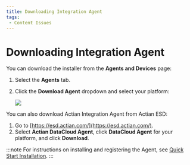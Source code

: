```yaml
---
title: Downloading Integration Agent
tags:
 - Content Issues
---
```


# Downloading Integration Agent

You can download the installer from the **Agents and Devices** page:

1. Select the **Agents** tab.
2. Click the **Download Agent** dropdown and select your platform:

   ![](/img/Download-Agent.png)

You can also download Actian Integration Agent from Actian ESD:

1. Go to [https://esd.actian.com/](https://esd.actian.com/).
2. Select **Actian DataCloud Agent**, click **DataCloud Agent** for your platform, and click **Download**.

:::note
For instructions on installing and registering the Agent, see [Quick Start Installation](../../integration-agent/quickstart-install).
:::